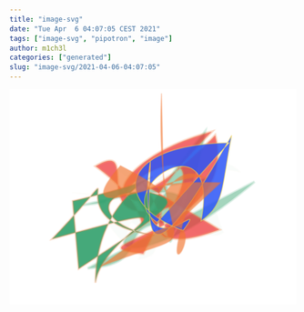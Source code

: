 ```yaml
---
title: "image-svg"
date: "Tue Apr  6 04:07:05 CEST 2021"
tags: ["image-svg", "pipotron", "image"]
author: m1ch3l
categories: ["generated"]
slug: "image-svg/2021-04-06-04:07:05"
---
```


![](image.svg)
